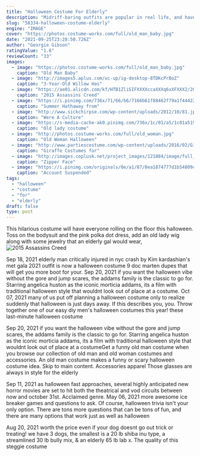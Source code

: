 ```yaml
---
title: "Halloween Costume For Elderly"
description: "Midriff-baring outfits are popular in real life, and have been for centuries, although for a while, it was just in certain cultures and, within those cultures, certain occasions.It's more like 60 years that"
slug: "58334-halloween-costume-elderly"
engine: "IMAGE"
cover: "https://photos.costume-works.com/full/old_man_baby.jpg"
date: "2021-09-25T23:28:50.726Z"
author: "Georgie Gibson"
ratingValue: "1.6"
reviewCount: "33"
images:
  - image: "https://photos.costume-works.com/full/old_man_baby.jpg"
    caption: "Old Man Baby"
  - image: "http://images5.aplus.com/uc-up/ig-desktop-8TDKcPrBoZ"
    caption: "3-Year-Old Willow Has"
  - image: "https://ae01.alicdn.com/kf/HTB1ZliSIFXXXXccaXXXq6xXFXXX2/2015-Assassins-Creed-Cosplay-Assassins-Creed-Costume-Assassins-Creed-Revelations-Cosplay-Adult-Men-Halloween-Costume-Made.jpg"
    caption: "2015 Assassins Creed"
  - image: "https://i.pinimg.com/736x/71/66/b6/7166b61f88462f79a1f44422c54efadd.jpg"
    caption: "Summer Hathaway from"
  - image: "http://www.sickchirpse.com/wp-content/uploads/2012/10/81.jpg"
    caption: "Were A Culture"
  - image: "https://s-media-cache-ak0.pinimg.com/736x/1c/01/a5/1c01a5196918f16ccf6682ecd48703d4.jpg"
    caption: "Old lady costume"
  - image: "http://photos.costume-works.com/full/old_woman.jpg"
    caption: "Old Woman Halloween"
  - image: "http://www.partiescostume.com/wp-content/uploads/2016/02/Giraffe-Halloween-Costume.jpg"
    caption: "Giraffe Costumes for"
  - image: "http://images.coplusk.net/project_images/121884/image/full_24work.jpg"
    caption: "Zipper Face"
  - image: "https://i.pinimg.com/originals/0e/a1/87/0ea1874777d1b54809c9875cf78e08fe.png"
    caption: "Account Suspended"
tags:
  - "halloween"
  - "costume"
  - "for"
  - "elderly"
draft: false
type: post
---
```


This hilarious costume will have everyone rolling on the floor this halloween. Toss on the bodysuit and the pink polka dot dress, add an old lady wig along with some jewelry that an elderly gal would wear,
![2015 Assassins Creed](https://ae01.alicdn.com/kf/HTB1ZliSIFXXXXccaXXXq6xXFXXX2/2015-Assassins-Creed-Cosplay-Assassins-Creed-Costume-Assassins-Creed-Revelations-Cosplay-Adult-Men-Halloween-Costume-Made.jpg "2015 Assassins Creed")

Sep 18, 2021 elderly man critically injured in nyc crash by  Kim kardashian&#39;s met gala 2021 outfit is now a halloween costume 9 doc marten dupes that will get you more boot for your. Sep 20, 2021 if you want the halloween vibe without the gore and jump scares, the addams family is the classic to go for. Starring angelica huston as the iconic morticia addams, its a film with traditional halloween style that wouldnt look out of place at a costume. Oct 07, 2021 many of us put off planning a halloween costume only to realize suddenly that halloween is just days away. If this describes you, you. Throw together one of our easy diy men&#39;s halloween costumes this year! these last-minute halloween costume
<!--inArticleAds-->

<!--galleryOne-->

Sep 20, 2021 if you want the halloween vibe without the gore and jump scares, the addams family is the classic to go for. Starring angelica huston as the iconic morticia addams, its a film with traditional halloween style that wouldnt look out of place at a costumeGet a funny old man costume when you browse our collection of old man and old woman costumes and accessories. An old man costume makes a funny or scary halloween costume idea. Skip to main content. Accessories apparel  Those glasses are always in style for the elderly
<!--inArticleAds-->

<!--galleryTwo-->

Sep 11, 2021 as halloween fast approaches, several highly anticipated new horror movies are set to hit both the theatrical and vod circuits between now and october 31st. Acclaimed genre. May 06, 2021 more awesome ice breaker games and questions to ask. Of course, halloween trivia isn't your only option. There are tons more questions that can be tons of fun, and there are many options that work just as well as halloween
<!--galleryThree-->

Aug 20, 2021 worth the price even if your dog doesnt go out trick or treating! we have 3 dogs, the smallest is a 20 lb shiba inu type, a streamlined 30 lb bully mix, & an elderly 65 lb lab x. The quality of this steggie costume